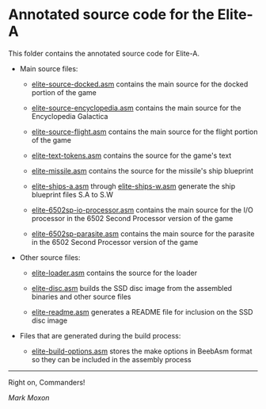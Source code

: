 # Annotated source code for the Elite-A

This folder contains the annotated source code for Elite-A.

* Main source files:

  * [elite-source-docked.asm](elite-source-docked.asm) contains the main source for the docked portion of the game

  * [elite-source-encyclopedia.asm](elite-source-encyclopedia.asm) contains the main source for the Encyclopedia Galactica

  * [elite-source-flight.asm](elite-source-flight.asm) contains the main source for the flight portion of the game

  * [elite-text-tokens.asm](elite-text-tokens.asm) contains the source for the game's text

  * [elite-missile.asm](elite-missile.asm) contains the source for the missile's ship blueprint

  * [elite-ships-a.asm](elite-ships-a.asm) through [elite-ships-w.asm](elite-ships-w.asm) generate the ship blueprint files S.A to S.W

  * [elite-6502sp-io-processor.asm](elite-6502sp-io-processor.asm) contains the main source for the I/O processor in the 6502 Second Processor version of the game

  * [elite-6502sp-parasite.asm](elite-6502sp-parasite.asm) contains the main source for the parasite in the 6502 Second Processor version of the game

* Other source files:

  * [elite-loader.asm](elite-loader.asm) contains the source for the loader

  * [elite-disc.asm](elite-disc.asm) builds the SSD disc image from the assembled binaries and other source files

  * [elite-readme.asm](elite-readme.asm) generates a README file for inclusion on the SSD disc image

* Files that are generated during the build process:

  * [elite-build-options.asm](elite-build-options.asm) stores the make options in BeebAsm format so they can be included in the assembly process

---

Right on, Commanders!

_Mark Moxon_